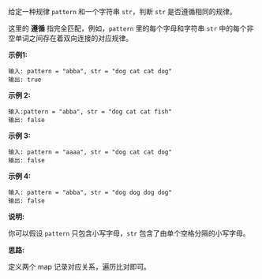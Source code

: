 给定一种规律 `pattern` 和一个字符串 `str`，判断 `str` 是否遵循相同的规律。

这里的 **遵循** 指完全匹配，例如，`pattern` 里的每个字母和字符串 `str` 中的每个非空单词之间存在着双向连接的对应规律。

**示例1:**

```
输入: pattern = "abba", str = "dog cat cat dog"
输出: true
```

**示例 2:**

```
输入:pattern = "abba", str = "dog cat cat fish"
输出: false
```

**示例 3:**

```
输入: pattern = "aaaa", str = "dog cat cat dog"
输出: false
```

**示例 4:**

```
输入: pattern = "abba", str = "dog dog dog dog"
输出: false
```

**说明:**

你可以假设 `pattern` 只包含小写字母，`str` 包含了由单个空格分隔的小写字母。  

**思路:**

定义两个 map 记录对应关系，遍历比对即可。

